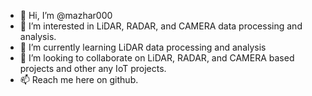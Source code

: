- 👋 Hi, I’m @mazhar000
- 👀 I’m interested in LiDAR, RADAR, and CAMERA data processing and analysis.
- 🌱 I’m currently learning LiDAR data processing and analysis
- 💞️ I’m looking to collaborate on LiDAR, RADAR, and CAMERA based projects and other any IoT projects.
- 📫 Reach me here on github.

<!---
mazhar000/mazhar000 is a ✨ special ✨ repository because its `README.md` (this file) appears on your GitHub profile.
You can click the Preview link to take a look at your changes.
--->
